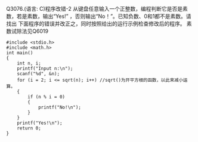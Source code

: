 Q3076.(语言: C)程序改错-2
从键盘任意输入一个正整数，编程判断它是否是素数，若是素数，输出“Yes!”
，否则输出“No！”。已知负数、0和1都不是素数。请找出
下面程序的错误并改正之，同时按照给出的运行示例检查修改后的程序。
素数试除法见Q6019

```
#include <stdio.h>
#include <math.h>
int main()
{
    int n, i;
    printf("Input n:\n");
    scanf("%d", &n);
    for (i = 2; i <= sqrt(n); i++) //sqrt()为开平方根的函数，以此来减小运算。
    {
        if (n % i = 0)
        {
            printf("No!\n");
        }
    }
    printf("Yes!\n");
    return 0;
}
```
